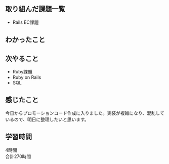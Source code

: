 ## 取り組んだ課題一覧
- Rails EC課題

## わかったこと


## 次やること
- Ruby課題
- Ruby on Rails
- SQL

## 感じたこと
今日からプロモーションコード作成に入りました。実装が複雑になり、混乱しているので、明日に整理したいと思います。

## 学習時間
4時間<br />
合計270時間
